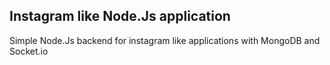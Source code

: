## Instagram like Node.Js application

Simple Node.Js backend for instagram like applications with MongoDB and Socket.io

